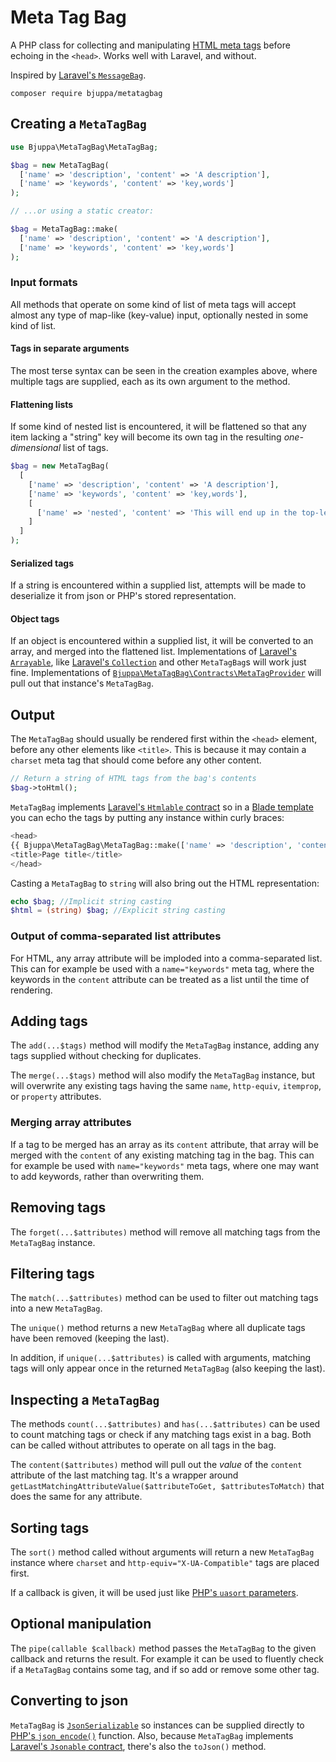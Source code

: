 # Meta Tag Bag

A PHP class for collecting and manipulating [HTML meta tags](https://developer.mozilla.org/en-US/docs/Web/HTML/Element/meta)
before echoing in the `<head>`.
Works well with Laravel, and without.

Inspired by [Laravel's `MessageBag`](https://laravel.com/api/master/Illuminate/Support/MessageBag.html).

`composer require bjuppa/metatagbag`

## Creating a `MetaTagBag`

```php
use Bjuppa\MetaTagBag\MetaTagBag;

$bag = new MetaTagBag(
  ['name' => 'description', 'content' => 'A description'],
  ['name' => 'keywords', 'content' => 'key,words']
);

// ...or using a static creator:

$bag = MetaTagBag::make(
  ['name' => 'description', 'content' => 'A description'],
  ['name' => 'keywords', 'content' => 'key,words']
);

```

### Input formats

All methods that operate on some kind of list of meta tags will accept almost any type of map-like (key-value) input, optionally nested in some kind of list.

#### Tags in separate arguments

The most terse syntax can be seen in the creation examples above, where multiple tags are supplied, each as its own argument to the method.

#### Flattening lists

If some kind of nested list is encountered, it will be flattened so that any item lacking a "string" key will become its own
tag in the resulting *one-dimensional* list of tags.

```php
$bag = new MetaTagBag(
  [
    ['name' => 'description', 'content' => 'A description'],
    ['name' => 'keywords', 'content' => 'key,words'],
    [
      ['name' => 'nested', 'content' => 'This will end up in the top-level with the other tags'],
    ]
  ]
);
```

#### Serialized tags

If a string is encountered within a supplied list, attempts will be made to deserialize it from json or PHP's stored representation.

#### Object tags

If an object is encountered within a supplied list, it will be converted to an array, and merged into the flattened list.
Implementations of [Laravel's `Arrayable`](https://laravel.com/api/master/Illuminate/Contracts/Support/Arrayable.html),
like [Laravel's `Collection`](https://laravel.com/api/master/Illuminate/Support/Collection.html)
and other `MetaTagBag`s will work just fine.
Implementations of
[`Bjuppa\MetaTagBag\Contracts\MetaTagProvider`](https://github.com/bjuppa/metatagbag/blob/master/src/Contracts/MetaTagProvider.php)
will pull out that instance's `MetaTagBag`.

## Output

The `MetaTagBag` should usually be rendered first within the `<head>` element, before any other elements like `<title>`.
This is because it may contain a `charset` meta tag that should come before any other content.

```php
// Return a string of HTML tags from the bag's contents
$bag->toHtml();
```

`MetaTagBag` implements
[Laravel's `Htmlable` contract](https://laravel.com/api/master/Illuminate/Contracts/Support/Htmlable.html)
so in a [Blade template](https://laravel.com/docs/blade) you can echo the tags
by putting any instance within curly braces:

```php
<head>
{{ Bjuppa\MetaTagBag\MetaTagBag::make(['name' => 'description', 'content' => 'A description']) }}
<title>Page title</title>
</head>
```

Casting a `MetaTagBag` to `string` will also bring out the HTML representation:

```php
echo $bag; //Implicit string casting
$html = (string) $bag; //Explicit string casting
```

### Output of comma-separated list attributes

For HTML, any array attribute will be imploded into a comma-separated list.
This can for example be used with a `name="keywords"` meta tag,
where the keywords in the `content` attribute can be treated as a list until the time of rendering.

## Adding tags

The `add(...$tags)` method will modify the `MetaTagBag` instance, adding any tags supplied without checking for duplicates.

The `merge(...$tags)` method will also modify the `MetaTagBag` instance, but will overwrite any existing tags having the same
`name`, `http-equiv`, `itemprop`, or `property` attributes.

### Merging array attributes

If a tag to be merged has an array as its `content` attribute,
that array will be merged with the `content` of any existing matching tag in the bag.
This can for example be used with `name="keywords"` meta tags,
where one may want to add keywords, rather than overwriting them.

## Removing tags

The `forget(...$attributes)` method will remove all matching tags from the `MetaTagBag` instance.

## Filtering tags

The `match(...$attributes)` method can be used to filter out matching tags into a new `MetaTagBag`.

The `unique()` method returns a new `MetaTagBag` where all duplicate tags have been removed
(keeping the last).

In addition, if `unique(...$attributes)` is called with arguments,
matching tags will only appear once in the returned `MetaTagBag`
(also keeping the last).

## Inspecting a `MetaTagBag`

The methods `count(...$attributes)` and `has(...$attributes)` can be used to count matching tags
or check if any matching tags exist in a bag.
Both can be called without attributes to operate on all tags in the bag.

The `content($attributes)` method will pull out the *value* of the `content` attribute of the last matching tag.
It's a wrapper around `getLastMatchingAttributeValue($attributeToGet, $attributesToMatch)`
that does the same for any attribute.

## Sorting tags

The `sort()` method called without arguments will return a new `MetaTagBag` instance where `charset`
and `http-equiv="X-UA-Compatible"` tags are placed first.

If a callback is given, it will be used just like
[PHP's `uasort` parameters](https://secure.php.net/manual/en/function.uasort.php#refsect1-function.uasort-parameters).

## Optional manipulation

The `pipe(callable $callback)` method passes the `MetaTagBag` to the given callback and returns the result.
For example it can be used to fluently check if a `MetaTagBag` contains some tag, and if so add or remove some other tag.

## Converting to json

`MetaTagBag` is [`JsonSerializable`](http://php.net/manual/en/class.jsonserializable.php)
so instances can be supplied directly to [PHP's `json_encode()`](http://php.net/manual/en/function.json-encode.php) function.
Also, because `MetaTagBag` implements
[Laravel's `Jsonable` contract](https://laravel.com/api/master/Illuminate/Contracts/Support/Jsonable.html),
there's also the `toJson()` method.
